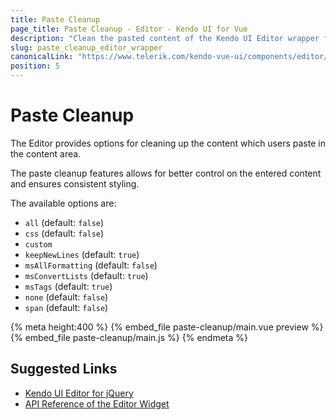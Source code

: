 ```yaml
---
title: Paste Cleanup
page_title: Paste Cleanup - Editor - Kendo UI for Vue
description: "Clean the pasted content of the Kendo UI Editor wrapper for Vue"
slug: paste_cleanup_editor_wrapper
canonicalLink: "https://www.telerik.com/kendo-vue-ui/components/editor/paste/"
position: 5
---
```


<div><WrapperBanner link="/kendo-vue-ui/components/editor/paste/"></WrapperBanner></div>    

# Paste Cleanup

The Editor provides options for cleaning up the content which users paste in the content area.

The paste cleanup features allows for better control on the entered content and ensures consistent styling.

The available options are:
* `all` (default: `false`)
* `css` (default: `false`)
* `custom`
* `keepNewLines` (default: `true`)
* `msAllFormatting` (default: `false`)
* `msConvertLists` (default: `true`)
* `msTags` (default: `true`)
* `none` (default: `false`)
* `span` (default: `false`)

{% meta height:400 %}
{% embed_file paste-cleanup/main.vue preview %}
{% embed_file paste-cleanup/main.js %}
{% endmeta %}

## Suggested Links

* [Kendo UI Editor for jQuery](https://docs.telerik.com/kendo-ui/controls/editors/editor/overview)
* [API Reference of the Editor Widget](https://docs.telerik.com/kendo-ui/api/javascript/ui/editor)
